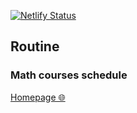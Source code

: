 [![Netlify Status](https://api.netlify.com/api/v1/badges/93d90686-cc8a-425f-af92-c6884dc6c674/deploy-status)](https://app.netlify.com/sites/rcgclasses/deploys)
## Routine
### Math courses schedule

[Homepage 🌐](https://rcgclasses.netlify.app/)


<!-- | Day       | Course         | Department | Time         | Room No |
|-----------|---------------|------------|--------------|---------|
| Sunday    | STA-201        | CSE        | 11:30 - 1:00 | R-412   |
| Sunday    | MAT-05411101   | CSE        | 1:00 - 2:30  | R-412   |
| Monday    | MAT-05411203   | CSE        | 10:00 - 11:30| R-312   |
| Monday    | MAT-211        | BBA        | 11:30 - 1:00 | R-213   |
| Monday    | MAT-05415101   | MBA        | 7:00 - 8:30 PM | Online     |
| Tuesday   | MAT-211        | BBA        | 11:30 - 1:00 | R-213   |
| Tuesday   | MAT-05411202   | BBA        | 1:00 - 2:30  | R-214   |
| Wednesday | STA-201        | CSE        | 8:30 - 10:00 | R-206   |
| Wednesday | MAT-05411203   | CSE        | 10:00 - 11:30| R-412   |
| Wednesday | MAT-05411202   | BBA        | 1:00 - 2:30  | R-210   |
| Wednesday | MAT-05415101   | MBA        | 7:00 - 8:30 PM | Online     |
| Thursday  | MAT-05411101   | CSE        | 10:00 - 11:30| R-312   | -->
